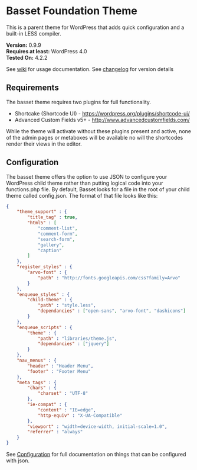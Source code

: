 # Basset Foundation Theme
This is a parent theme for WordPress that adds quick configuration and a built-in LESS compiler.

**Version:** 0.9.9  
**Requires at least:** WordPress 4.0  
**Tested On:** 4.2.2

See [wiki](https://github.com/brentjett/Basset/wiki) for usage documentation. See [changelog](https://github.com/brentjett/Basset/blob/master/changelog.md) for version details

## Requirements
The basset theme requires two plugins for full functionality.

* Shortcake (Shortcode UI) - https://wordpress.org/plugins/shortcode-ui/
* Advanced Custom Fields v5+ - http://www.advancedcustomfields.com/

While the theme will activate without these plugins present and active, none of the admin pages or metaboxes will be available no will the shortcodes render their views in the editor.

## Configuration
The basset theme offers the option to use JSON to configure your WordPress child theme rather than putting logical code into your functions.php file. By default, Basset looks for a file in the root of your child theme called config.json. The format of that file looks like this:

```json
{
    "theme_support" : {
        "title_tag" : true,
        "html5" : [
			"comment-list",
			"comment-form",
			"search-form",
			"gallery",
			"caption"
		]
    },
    "register_styles" : {
		"arvo-font" : {
			"path" : "http://fonts.googleapis.com/css?family=Arvo"
		}
	},
	"enqueue_styles" : {
		"child-theme" : {
			"path" : "style.less",
			"dependancies" : ["open-sans", "arvo-font", "dashicons"]
		}
	},
    "enqueue_scripts" : {
		"theme" : {
			"path" : "libraries/theme.js",
			"dependancies" : ["jquery"]
		}
	},
	"nav_menus" : {
		"header" : "Header Menu",
		"footer" : "Footer Menu"
	},
	"meta_tags" : {
		"chars" : {
			"charset" : "UTF-8"
		},
		"ie-compat" : {
			"content" : "IE=edge",
			"http-equiv" : "X-UA-Compatible"
		},
		"viewport" : "width=device-width, initial-scale=1.0",
		"referrer" : "always"
	}
}
```

See [Configuration](https://github.com/brentjett/Basset/wiki/Configuration) for full documentation on things that can be configured with json.
